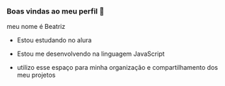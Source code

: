 ### Boas vindas ao meu perfil 💙

meu nome é Beatriz

- Estou estudando no alura

- Estou me desenvolvendo na linguagem JavaScript

- utilizo esse espaço para minha organização e compartilhamento dos meu projetos
